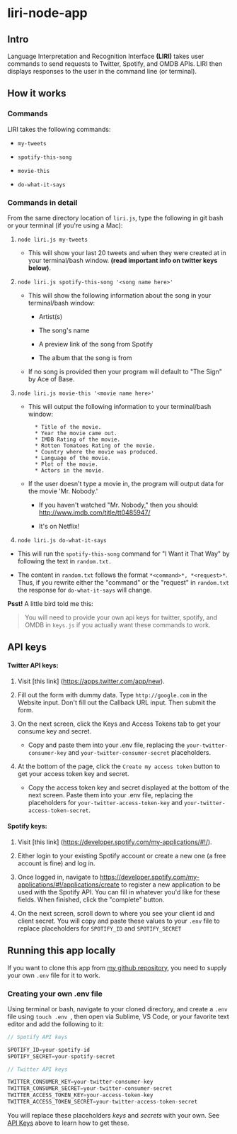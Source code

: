 # liri-node-app

## Intro

Language Interpretation and Recognition Interface **(LIRI)** takes user commands to send requests to Twitter, Spotify, and OMDB APIs. LIRI then displays responses to the user in the command line (or terminal).

## How it works

### Commands

LIRI takes the following commands:

* `my-tweets`

* `spotify-this-song`

* `movie-this`

* `do-what-it-says`

### Commands in detail

From the same directory location of `liri.js`, type the following in git bash or your terminal (if you're using a Mac):

1. `node liri.js my-tweets`

   * This will show your last 20 tweets and when they were created at in your terminal/bash window. **(read important info on twitter keys below)**.

2. `node liri.js spotify-this-song '<song name here>'`

   * This will show the following information about the song in your terminal/bash window:
     
     * Artist(s)
     
     * The song's name
     
     * A preview link of the song from Spotify
     
     * The album that the song is from

   * If no song is provided then your program will default to "The Sign" by Ace of Base.

3. `node liri.js movie-this '<movie name here>'`

   * This will output the following information to your terminal/bash window:

     ```
       * Title of the movie.
       * Year the movie came out.
       * IMDB Rating of the movie.
       * Rotten Tomatoes Rating of the movie.
       * Country where the movie was produced.
       * Language of the movie.
       * Plot of the movie.
       * Actors in the movie.
     ```

   * If the user doesn't type a movie in, the program will output data for the movie 'Mr. Nobody.'
     
     * If you haven't watched "Mr. Nobody," then you should: <http://www.imdb.com/title/tt0485947/>
     
     * It's on Netflix!

4. `node liri.js do-what-it-says`

  * This will run the `spotify-this-song` command for "I Want it That Way" by following the text in `random.txt.`
  
  * The content in `random.txt` follows the format `*<command>*, *<request>*`. Thus, if you rewrite either the "command" or the "request" in `random.txt` the response for `do-what-it-says` will change.  

**Psst!** A little bird told me this:
> You will need to provide your own api keys for twitter, spotify, and OMDB in `keys.js` if you actually want these commands to work.

## API keys

#### Twitter API keys:

1. Visit [this link] (https://apps.twitter.com/app/new).
   
2. Fill out the form with dummy data. Type `http://google.com` in the Website input. Don't fill out the Callback URL input. Then submit the form.
   
3. On the next screen, click the Keys and Access Tokens tab to get your consume key and secret.   
    
    * Copy and paste them into your .env file, replacing the `your-twitter-consumer-key` and `your-twitter-consumer-secret` placeholders.
   
4. At the bottom of the page, click the `Create my access token` button to get your access token key and secret. 
     
    * Copy the access token key and secret displayed at the bottom of the next screen. Paste them into your .env file, replacing the placeholders for `your-twitter-access-token-key` and `your-twitter-access-token-secret`.

#### Spotify keys:

1. Visit [this link] (https://developer.spotify.com/my-applications/#!/).
   
2. Either login to your existing Spotify account or create a new one (a free account is fine) and log in.

3. Once logged in, navigate to <https://developer.spotify.com/my-applications/#!/applications/create> to register a new application to be used with the Spotify API. You can fill in whatever you'd like for these fields. When finished, click the "complete" button.

4. On the next screen, scroll down to where you see your client id and client secret. You will copy and paste these values to your `.env` file to replace placeholders for `SPOTIFY_ID` and `SPOTIFY_SECRET`

## Running this app locally

If you want to clone this app from [my github repository](https://github.com/a-vargasmarte/liri-node-app), you need to supply your own `.env` file for it to work.

### Creating your own .env file

Using terminal or bash, navigate to your cloned directory, and create a `.env` file using ```touch .env ```, then open via Sublime, VS Code, or your favorite text editor and add the following to it:

```js
// Spotify API keys

SPOTIFY_ID=your-spotify-id
SPOTIFY_SECRET=your-spotify-secret

// Twitter API keys

TWITTER_CONSUMER_KEY=your-twitter-consumer-key
TWITTER_CONSUMER_SECRET=your-twitter-consumer-secret
TWITTER_ACCESS_TOKEN_KEY=your-access-token-key
TWITTER_ACCESS_TOKEN_SECRET=your-twitter-access-token-secret
```
You will replace these placeholders *keys* and *secrets* with your own. See [API Keys](#api-keys) above to learn how to get these.